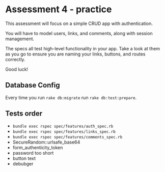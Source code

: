 # Assessment 4 - practice

This assessment will focus on a simple CRUD app with authentication.

You will have to model users, links, and comments, along with session
management.

The specs all test high-level functionality in your app. Take a look at
them as you go to ensure you are naming your links, buttons, and routes
correctly.

Good luck!

## Database Config
Every time you run `rake db:migrate` run `rake db:test:prepare`.

## Tests order

* `bundle exec rspec spec/features/auth_spec.rb`
* `bundle exec rspec spec/features/links_spec.rb`
* `bundle exec rspec spec/features/comments_spec.rb`
* SecureRandom::urlsafe_base64
* form_authenticity_token
* password too short
* button text
* debubger